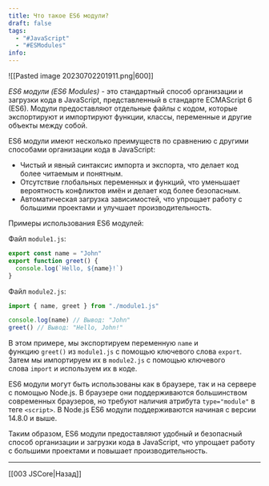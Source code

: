 ```yaml
---
title: Что такое ES6 модули?
draft: false
tags:
  - "#JavaScript"
  - "#ESModules"
info:
---
```

![[Pasted image 20230702201911.png|600]]

_ES6 модули (ES6 Modules)_ - это стандартный способ организации и загрузки кода в JavaScript, представленный в стандарте ECMAScript 6 (ES6). Модули предоставляют отдельные файлы с кодом, которые экспортируют и импортируют функции, классы, переменные и другие объекты между собой.

ES6 модули имеют несколько преимуществ по сравнению с другими способами организации кода в JavaScript:

- Чистый и явный синтаксис импорта и экспорта, что делает код более читаемым и понятным.
- Отсутствие глобальных переменных и функций, что уменьшает вероятность конфликтов имён и делает код более безопасным.
- Автоматическая загрузка зависимостей, что упрощает работу с большими проектами и улучшает производительность.

Примеры использования ES6 модулей:

Файл `module1.js`:

```javascript
export const name = "John"
export function greet() {
  console.log(`Hello, ${name}!`)
}
```

Файл `module2.js`:

```javascript
import { name, greet } from "./module1.js"

console.log(name) // Вывод: "John"
greet() // Вывод: "Hello, John!"
```

В этом примере, мы экспортируем переменную `name` и функцию `greet()` из `module1.js` с помощью ключевого слова `export`. Затем мы импортируем их в `module2.js` с помощью ключевого слова `import` и используем их в коде.

ES6 модули могут быть использованы как в браузере, так и на сервере с помощью Node.js. В браузере они поддерживаются большинством современных браузеров, но требуют наличия атрибута `type="module"` в теге `<script>`. В Node.js ES6 модули поддерживаются начиная с версии 14.8.0 и выше.

Таким образом, ES6 модули предоставляют удобный и безопасный способ организации и загрузки кода в JavaScript, что упрощает работу с большими проектами и повышает производительность.

---

[[003 JSCore|Назад]]